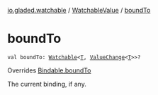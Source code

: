 [io.gladed.watchable](../index.md) / [WatchableValue](index.md) / [boundTo](./bound-to.md)

# boundTo

`val boundTo: `[`Watchable`](../-watchable/index.md)`<`[`T`](index.md#T)`, `[`ValueChange`](../-value-change/index.md)`<`[`T`](index.md#T)`>>?`

Overrides [Bindable.boundTo](../-bindable/bound-to.md)

The current binding, if any.

